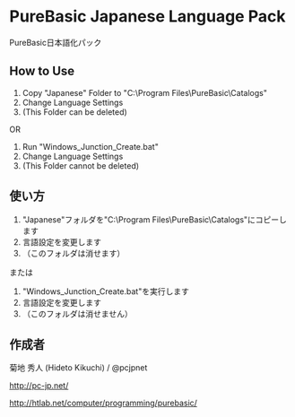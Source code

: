 ﻿# PureBasic Japanese Language Pack

PureBasic日本語化パック


  
## How to Use

1. Copy "Japanese" Folder to "C:\Program Files\PureBasic\Catalogs\"
1. Change Language Settings
1. (This Folder can be deleted)
  
OR
  
1. Run "Windows_Junction_Create.bat"
1. Change Language Settings
1. (This Folder cannot be deleted)


  
## 使い方

1. "Japanese"フォルダを"C:\Program Files\PureBasic\Catalogs\"にコピーします
1. 言語設定を変更します
1. （このフォルダは消せます）
  
または
  
1. "Windows_Junction_Create.bat"を実行します
1. 言語設定を変更します
1. （このフォルダは消せません）


  
## 作成者

菊地 秀人 (Hideto Kikuchi) / @pcjpnet

http://pc-jp.net/

http://htlab.net/computer/programming/purebasic/




